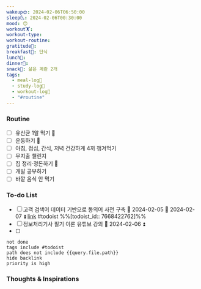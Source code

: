 ```yaml
---
wakeup🌞: 2024-02-06T06:50:00
sleep🌜: 2024-02-06T00:30:00
mood: 🙃
workout🏋️: 
workout-type: 
workout-routine: 
gratitude🙏: 
breakfast🍳: 단식
lunch🍚: 
dinner🥗: 
snack🍬: 삶은 계란 2개
tags:
  - meal-log📝
  - study-log📓
  - workout-log💪
  - "#routine"
---
```

### Routine 
- [ ] 유산균 1알 먹기 🔼 
- [ ] 운동하기 🔼
- [ ] 아침, 점심, 간식, 저녁 건강하게 4끼 챙겨먹기
- [ ] 무지출 챌린지 
- [ ] 집 정리·정돈하기 🔼
- [ ] 개발 공부하기
- [ ] 바깥 음식 안 먹기 

### To-do List 
- [ ] 고객 검색어 데이터 기반으로 동의어 사전 구축 🛫 2024-02-05 📅 2024-02-07 ⏫ [link](https://todoist.com/showTask?id=7668422762) #todoist  %%[todoist_id:: 7668422762]%%
- [ ] 정보처리기사 필기 이론 유튜브 강의 📅 2024-02-06 ⏫ 
- [ ] 
```tasks
not done
tags include #todoist 
path does not include {{query.file.path}}
hide backlink
priority is high
```


### Thoughts & Inspirations
